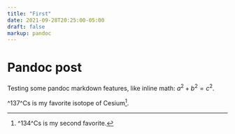 ```yaml
---
title: "First"
date: 2021-09-28T20:25:00-05:00
draft: false
markup: pandoc
---
```


# Pandoc post

Testing some pandoc markdown features, like inline math: $a^{2} + b^{2} = c^{2}$.

^137^Cs is my favorite isotope of Cesium[^iso].

[^iso]: ^134^Cs is my second favorite.
